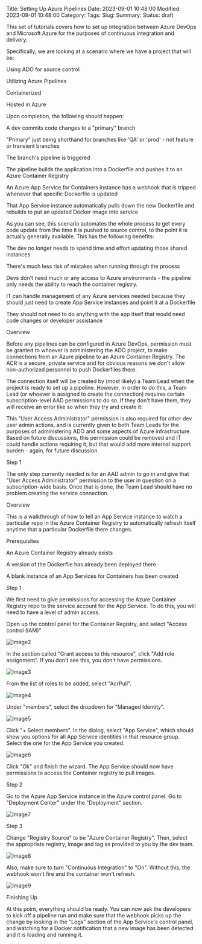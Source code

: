 Title: Setting Up Azure Pipelines
Date: 2023-09-01 10:48:00
Modified: 2023-09-01 10:48:00
Category: 
Tags: 
Slug: 
Summary: 
Status: draft

This set of tutorials covers how to set up integration between Azure DevOps and Microsoft Azure for the purposes of continuous integration and delivery.

Specifically, we are looking at a scenario where we have a project that will be:

Using ADO for source control

Utilizing Azure Pipelines 

Containerized

Hosted in Azure

Upon completion, the following should happen:

A dev commits code changes to a "primary" branch

"Primary" just being shorthand for branches like 'QA' or 'prod' - not feature or transient branches

The branch's pipeline is triggered

The pipeline builds the application into a Dockerfile and pushes it to an Azure Container Registry

An Azure App Service for Containers instance has a webhook that is tripped whenever that specific Dockerfile is updated

That App Service instance automatically pulls down the new Dockerfile and rebuilds to put an updated Docker image into service

As you can see, this scenario automates the whole process to get every code update from the time it is pushed to source control, to the point it is actually generally available.  This has the following benefits:

The dev no longer needs to spend time and effort updating those shared instances

There's much less risk of mistakes when running through the process

Devs don't need much or any access to Azure environments - the pipeline only needs the ability to reach the container registry.  

IT can handle management of any Azure services needed because they should just need to create App Service instances and point it at a Dockerfile

They should not need to do anything with the app itself that would need code changes or developer assistance

Overview

Before any pipelines can be configured in Azure DevOps, permission must be granted to whoever is administering the ADO project, to make connections from an Azure pipeline to an Azure Container Registry.  The ACR is a secure, private service and for obvious reasons we don't allow non-authorized personnel to push Dockerfiles there.

The connection itself will be created by (most likely) a Team Lead when the project is ready to set up a pipeline.  However, in order to do this, a Team Lead (or whoever is assigned to create the connection) requires certain subscription-level AAD permissions to do so.  If they don't have them, they will receive an error like so when they try and create it:

This "User Access Administrator" permission is also required for other dev user admin actions, and is currently given to both Team Leads for the purposes of administering ADO and some aspects of Azure infrastructure.  Based on future discussions, this permission could be removed and IT could handle actions requiring it, but that would add more internal support burden - again, for future discussion.

Step 1

The only step currently needed is for an AAD admin to go in and give that "User Access Administrator" permission to the user in question on a subscription-wide basis.  Once that is done, the Team Lead should have no problem creating the service connection.

Overview

This is a walkthrough of how to tell an App Service instance to watch a particular repo in the Azure Container Registry to automatically refresh itself anytime that a particular Dockerfile there changes.

Prerequisites

An Azure Container Registry already exists

A version of the Dockerfile has already been deployed there

A blank instance of an App Services for Containers has been created

Step 1

We first need to give permissions for accessing the Azure Container Registry repo to the service account for the App Service.  To do this, you will need to have a level of admin access.

Open up the control panel for the Container Registry, and select "Access control (IAM)"

![Image2]('images/setup-azure-pipeline/2.png')

In the section called "Grant access to this resource", click "Add role assignment".  If you don't see this, you don't have permissions.

![Image3]('images/setup-azure-pipeline/3.png')

From the list of roles to be added, select "AcrPull".

![Image4]('images/setup-azure-pipeline/4.png')

Under "members", select the dropdown for "Managed Identity".

![Image5]('images/setup-azure-pipeline/5.png')

Click "+ Select members".  In the dialog, select "App Service", which should show you options for all App Service identities in that resource group.  Select the one for the App Service you created.

![Image6]('images/setup-azure-pipeline/6.png')

Click "Ok" and finish the wizard.  The App Service should now have permissions to access the Container registry to pull images.

Step 2

Go to the Azure App Service instance in the Azure control panel.  Go to "Deployment Center" under the "Deployment" section.

![Image7]('images/setup-azure-pipeline/7.png')

Step 3

Change "Registry Source" to be "Azure Container Registry".  Then, select the appropriate registry, image and tag as provided to you by the dev team.

![Image8]('images/setup-azure-pipeline/8.png')

Also, make sure to turn "Continuous Integration" to "On".  Without this, the webhook won't fire and the container won't refresh.

![Image9]('images/setup-azure-pipeline/9.png')

Finishing Up

At this point, everything should be ready.  You can now ask the developers to kick off a pipeline run and make sure that the webhook picks up the change by looking in the "Logs" section of the App Service's control panel, and watching for a Docker notification that a new image has been detected and it is loading and running it.